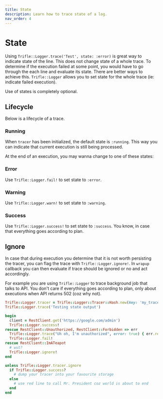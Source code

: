 ```yaml
---
title: State
description: Learn how to trace state of a log.
nav_order: 4
---
```


# State

Using `Trifle::Logger.trace('Test', state: :error)` is great way to indicate state of the line. This does not change state of a whole trace. To determine if the execution failed at some point, you would have to go through the each line and evaluate its state. There are better ways to achieve this. `Trifle::Logger` allows you to set state for the whole trace (ie: indicate failed execution).

Use of states is completely optional.

## Lifecycle

Below is a lifecycle of a trace.

### Running

When `tracer` has been initialized, the default state is `:running`. This way you can indicate that current execution is still being processed.

At the end of an execution, you may wanna change to one of these states:

### Error

Use `Trifle::Logger.fail!` to set state to `:error`.

### Warning

Use `Trifle::Logger.warn!` to set state to `:warning`.

### Success

Use `Trifle::Logger.success!` to set state to `:success`. You know, in case that everything goes according to plan.

## Ignore

In case that during execution you determine that it is not worth persisting the tracer, you can flag the trace with `Trifle::Logger.ignore!`. In `wrapup` callback you can then evaluate if trace should be ignored or no and act accordingly.

For example you are using `Trifle::Logger` to trace background job that talks to API. You don't care if everything goes according to plan, only about executions when API returns 502 (coz why not).

```ruby
Trifle::Logger.tracer = Trifle::Logger::Tracer::Hash.new(key: 'my_trace')
Trifle::Logger.trace('Testing state output')

begin
  client = RestClient.get('https://google.com/admin')
  Trifle::Logger.success!
rescue RestClient::Unauthorized, RestClient::Forbidden => err
  Trifle::Logger.trace("Uh oh, I'm unauthorized", error: true) { err.response }
  Trifle::Logger.fail!
rescue RestClient::ImATeapot
  # wut?
  Trifle::Logger.ignore!
end

unless Trifle::Logger.tracer.ignore
  if Trifle::Logger.success?
    # dump your tracer into your favourite storage
  else
    # use red line to call Mr. President coz world is about to end
  end
end
```
